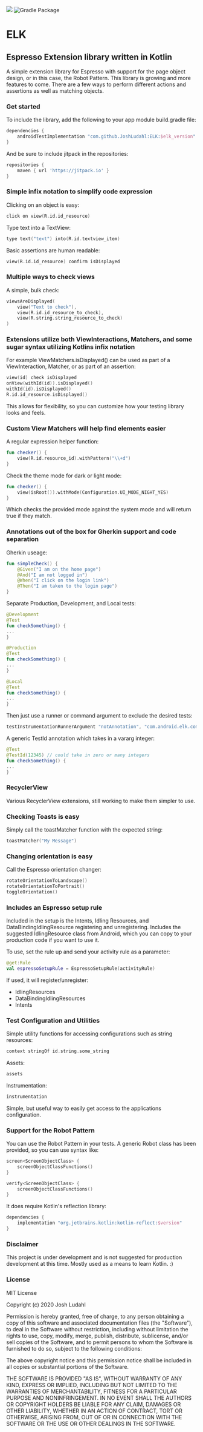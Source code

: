 [![](https://jitpack.io/v/JoshLudahl/ELK.svg)](https://jitpack.io/#JoshLudahl/ELK) ![Gradle Package](https://github.com/JoshLudahl/ELK/workflows/Gradle%20Package/badge.svg)
# ELK
## Espresso Extension library written in Kotlin
A simple extension library for Espresso with support for the page object design, or in this case, the Robot Pattern. This library is growing and more features to come.  There are a few ways to perform different actions and assertions as well as matching objects.

### Get started
To include the library, add the following to your app module build.gradle file:
```groovy
dependencies {
    androidTestImplementation "com.github.JoshLudahl:ELK:$elk_version"
}
```
And be sure to include jitpack in the repositories:
```groovy
repositories {
    maven { url 'https://jitpack.io' }
}
```

### Simple infix notation to simplify code expression
Clicking on an object is easy:
```kotlin
click on view(R.id.id_resource)
```

Type text into a TextView:
```kotlin
type text("text") into(R.id.textview_item)
```

Basic assertions are human readable:
```kotlin
view(R.id.id_resource) confirm isDisplayed
```

### Multiple ways to check views
A simple, bulk check:
```kotlin
viewsAreDisplayed(
    view("Text to check"),
    view(R.id.id_resource_to_check),
    view(R.string.string_resource_to_check)
)
```

### Extensions utilize both ViewInteractions, Matchers, and some sugar syntax utilizing Kotlins infix notation
For example ViewMatchers.isDisplayed() can be used as part of a ViewInteraction, Matcher, or as part of an assertion:
```kotlin
view(id) check isDisplayed
onView(withId(id)).isDisplayed()
withId(id).isDisplayed()
R.id.id_resource.isDisplayed()
```
This allows for flexibility, so you can customize how your testing library looks and feels. 

### Custom View Matchers will help find elements easier
A regular expression helper function:
```kotlin
fun checker() {
    view(R.id.resource_id).withPattern("\\+d")
}
```
Check the theme mode for dark or light mode:
```kotlin
fun checker() {
    view(isRoot()).withMode(Configuration.UI_MODE_NIGHT_YES)
}
```
Which checks the provided mode against the system mode and will return true if they match.

### Annotations out of the box for Gherkin support and code separation
Gherkin useage:
```kotlin
fun simpleCheck() {
    @Given("I am on the home page")
    @And("I am not logged in")
    @When("I click on the login link")
    @Then("I am taken to the login page")
}
```

Separate Production, Development, and Local tests:
```kotlin
@Development
@Test
fun checkSomething() {
...
}

@Production
@Test
fun checkSomething() {
...
}

@Local
@Test
fun checkSomething() {
...
}
```
Then just use a runner or command argument to exclude the desired tests:
```groovy
testInstrumentationRunnerArgument "notAnnotation", "com.android.elk.common.Production"
```

A generic TestId annotation which takes in a vararg integer:
```kotlin
@Test
@TestId(12345) // could take in zero or many integers
fun checkSomething() { 
...
}
```

### RecyclerView
Various RecyclerView extensions, still working to make them simpler to use.

### Checking Toasts is easy
Simply call the toastMatcher function with the expected string:
```kotlin
toastMatcher("My Message")
```

### Changing orientation is easy
Call the Espresso orientation changer:
```kotlin
rotateOrientationToLandscape()
rotateOrientationToPortrait()
toggleOrientation()
``` 

### Includes an Espresso setup rule
Included in the setup is the Intents, Idling Resources, and DataBindingIdlingResource registering and unregistering.
Includes the suggested IdlingResource class from Android, which you can copy to your production code if you want to use it.

To use, set the rule up and send your activity rule as a parameter:
```kotlin
@get:Rule
val espressoSetupRule = EspressoSetupRule(activityRule)
```
If used, it will register/unregister:
* IdlingResources
* DataBindingIdlingResources
* Intents

### Test Configuration and Utilities
Simple utility functions for accessing configurations such as string resources:
```kotlin
context stringOf id.string.some_string
```

Assets:
```kotlin
assets
```

Instrumentation:
```kotlin
instrumentation
```
Simple, but useful way to easily get access to the applications configuration.

### Support for the Robot Pattern
You can use the Robot Pattern in your tests.  A generic Robot class has been provided, so you can use syntax like:
```kotlin
screen<ScreenObjectClass> {
    screenObjectClassFunctions()
}

verify<ScreenObjectClass> {
    screenObjectClassFunctions()
}

```
It does require Kotlin's reflection library:
```groovy
dependencies {
    implementation "org.jetbrains.kotlin:kotlin-reflect:$version"
}
```

### Disclaimer
This project is under development and is not suggested for production development at this time.  Mostly used as a means to learn Kotlin. :)

### License
MIT License

Copyright (c) 2020 Josh Ludahl

Permission is hereby granted, free of charge, to any person obtaining a copy of this software and associated documentation files (the "Software"), to deal in the Software without restriction, including without limitation the rights to use, copy, modify, merge, publish, distribute, sublicense, and/or sell copies of the Software, and to permit persons to whom the Software is furnished to do so, subject to the following conditions:

The above copyright notice and this permission notice shall be included in all copies or substantial portions of the Software.

THE SOFTWARE IS PROVIDED "AS IS", WITHOUT WARRANTY OF ANY KIND, EXPRESS OR IMPLIED, INCLUDING BUT NOT LIMITED TO THE WARRANTIES OF MERCHANTABILITY, FITNESS FOR A PARTICULAR PURPOSE AND NONINFRINGEMENT. IN NO EVENT SHALL THE AUTHORS OR COPYRIGHT HOLDERS BE LIABLE FOR ANY CLAIM, DAMAGES OR OTHER LIABILITY, WHETHER IN AN ACTION OF CONTRACT, TORT OR OTHERWISE, ARISING FROM, OUT OF OR IN CONNECTION WITH THE SOFTWARE OR THE USE OR OTHER DEALINGS IN THE SOFTWARE.